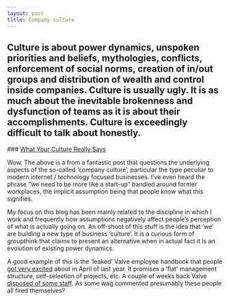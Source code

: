 ```yaml
---
layout: post
title: Company culture
---
```


## Culture is about power dynamics, unspoken priorities and beliefs, mythologies, conflicts, enforcement of social norms, creation of in/out groups and distribution of wealth and control inside companies. Culture is usually ugly. It is as much about the inevitable brokenness and dysfunction of teams as it is about their accomplishments. Culture is exceedingly difficult to talk about honestly.

### [What Your Culture Really Says](http://blog.prettylittlestatemachine.com/blog/2013/02/20/what-your-culture-really-says/)
 	
Wow. The above is a from a fantastic post that questions the underlying aspects of the so-called ‘company culture’, particular the type peculiar to modern internet / technology focused businesses. I’ve even heard the phrase “we need to be more like a start-up” bandied around former workplaces, the implicit assumption being that people know what this signifies.

My focus on this blog has been mainly related to the discipline in which I work and frequently how assumptions negatively affect people’s perception of what is actually going on. An off-shoot of this stuff is the idea that ‘we’ are building a new type of business ‘culture’. It is a curious form of groupthink that claims to present an alternative when in actual fact it is an evolution of existing power dynamics.

A good example of this is the ‘leaked’ Valve employee handbook that people [got very excited](http://www.forbes.com/sites/stevedenning/2012/04/27/a-glimpse-at-a-workplace-of-the-future-valve/) about in April of last year. It promises a ‘flat’ management structure, self-selection of projects, etc. A couple of weeks back Valve [disposed of some staff](http://www.gamasutra.com/view/news/186592/Several_out_of_work_as_Valve_makes_large_decisions_about_its_future.php). As some wag commented presumably these people all fired themselves?